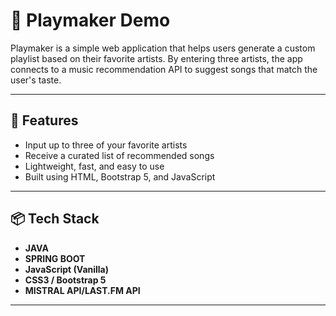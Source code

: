 # 🎵 Playmaker Demo

Playmaker is a simple web application that helps users generate a custom playlist based on their favorite artists. By entering three artists, the app connects to a music recommendation API to suggest songs that match the user's taste.

---

## 🚀 Features

- Input up to three of your favorite artists
- Receive a curated list of recommended songs
- Lightweight, fast, and easy to use
- Built using HTML, Bootstrap 5, and JavaScript

---

## 📦 Tech Stack

- **JAVA**
- **SPRING BOOT**
- **JavaScript (Vanilla)**
- **CSS3 / Bootstrap 5**
- **MISTRAL API/LAST.FM API**


---
